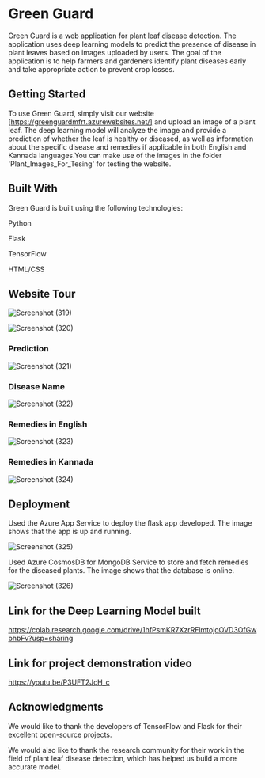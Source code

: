 <h1>Green Guard</h1>

Green Guard is a web application for plant leaf disease detection. The application uses deep learning models to predict the presence of disease in plant leaves based on images uploaded by users. The goal of the application is to help farmers and gardeners identify plant diseases early and take appropriate action to prevent crop losses.

<h2>Getting Started</h2>

To use Green Guard, simply visit our website [https://greenguardmfrt.azurewebsites.net/] and upload an image of a plant leaf. The deep learning model will analyze the image and provide a prediction of whether the leaf is healthy or diseased, as well as information about the specific disease and remedies if applicable in both English and Kannada languages.You can make use of the images in the folder 'Plant_Images_For_Tesing' for testing the website.

<h2>Built With</h2>

Green Guard is built using the following technologies:

Python

Flask

TensorFlow

HTML/CSS


<h2>Website Tour</h2>


![Screenshot (319)](https://user-images.githubusercontent.com/93444827/235931720-f77b2911-5f4f-46a0-9a89-0a638d9d0942.png)

![Screenshot (320)](https://user-images.githubusercontent.com/93444827/235931810-5ac8fa51-0770-4c78-9073-d28c1ad113e8.png)

<h3>Prediction</h3>

![Screenshot (321)](https://user-images.githubusercontent.com/93444827/235931918-a58bedeb-002b-47b0-ac22-abfb36634580.png)

<h3>Disease Name</h3>

![Screenshot (322)](https://user-images.githubusercontent.com/93444827/235932089-7c35843a-ad3b-4b47-b286-68ce55826044.png)

<h3>Remedies in English</h3>

![Screenshot (323)](https://user-images.githubusercontent.com/93444827/235932244-7d14f6e8-c9db-4806-bdd4-7fcd5b893762.png)

<h3>Remedies in Kannada</h3>

![Screenshot (324)](https://user-images.githubusercontent.com/93444827/235932335-3e50d466-1843-42cc-ab9e-4146d364947c.png)


<h2>Deployment</h2>

Used the Azure App Service to deploy the flask app developed. The image shows that the app is up and running.

![Screenshot (325)](https://user-images.githubusercontent.com/93444827/236186295-f3b6e34d-780e-40bf-9455-075e3084ec97.png)

Used Azure CosmosDB for MongoDB Service to store and fetch remedies for the diseased plants. The image shows that the database is online.

![Screenshot (326)](https://user-images.githubusercontent.com/93444827/236186624-eb0f324f-0096-429e-b3e1-5e957d0c025b.png)


<h2>Link for the Deep Learning Model built</h2>

https://colab.research.google.com/drive/1hfPsmKR7XzrRFlmtojoOVD3OfGwbhbFv?usp=sharing


<h2>Link for project demonstration video</h2>

https://youtu.be/P3UFT2JcH_c


<h2>Acknowledgments</h2>

We would like to thank the developers of TensorFlow and Flask for their excellent open-source projects.

We would also like to thank the research community for their work in the field of plant leaf disease detection, which has helped us build a more accurate model.
